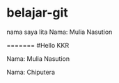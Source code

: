 # belajar-git

nama saya lita
Nama: Mulia Nasution

=======
#Hello KKR

Nama: Mulia Nasution

Nama: Chiputera

